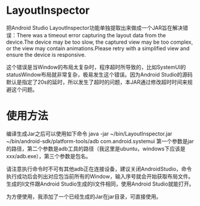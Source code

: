# LayoutInspector
  把Android Studio LayoutInspector功能单独提取出来做成一个JAR旨在解决错误：There was a timeout error capturing the layout data from the device.The device may be too slow, the captured view may be too complex, or the view may contain animations.Please retry with a simplified view and ensure the device is responsive.
 
  这个错误是当Window的布局太复杂时，程序超时所导致的，比如SystemUI的statusWindow布局就非常复杂，极易发生这个错误。因为Android Studio的源码默认是指定了20s的延时，所以发生了超时的问题，本JAR通过修改超时时间来规避这个问题。

# 使用方法
编译生成Jar之后可以使用如下命令
java -jar ~/bin/LayoutInspector.jar ~/bin/android-sdk/platform-tools/adb com.android.systemui
第一个参数是jar的路径，第二个参数是adb工具的路径（我这里是ubuntu，windows下应该是xxx/adb.exe），第三个参数是包名。

请注意执行命令时不可有其他adb正在连接设备，建议关闭AndroidStudio，命令执行成功后会列出对应包当前所有的Window，输入序号就会开始获取布局文件。生成的li文件跟Android Studio生成的li文件相同，使用Android Studio就能打开。

为方便使用，我添加了一个已经生成的Jar在jar目录，可直接使用。
